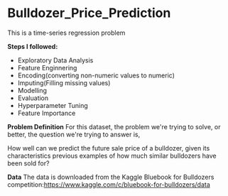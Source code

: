 # Bulldozer_Price_Prediction
This is a time-series regression problem

**Steps I followed:**
* Exploratory Data Analysis
* Feature Enginnering
* Encoding(converting non-numeric values to numeric)
* Imputing(Filling missing values)
* Modelling
* Evaluation
* Hyperparameter Tuning
* Feature Importance

**Problem Definition**
For this dataset, the problem we're trying to solve, or better, the question we're trying to answer is,

How well can we predict the future sale price of a bulldozer, given its characteristics previous examples of how much similar bulldozers have been sold for?

**Data**
The data is downloaded from the Kaggle Bluebook for Bulldozers competition:https://www.kaggle.com/c/bluebook-for-bulldozers/data

